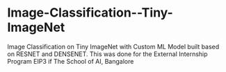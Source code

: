 # Image-Classification--Tiny-ImageNet
Image Classification on Tiny ImageNet with Custom ML Model built based on RESNET and DENSENET. This was done for the External Internship Program EIP3 if The School of AI, Bangalore
